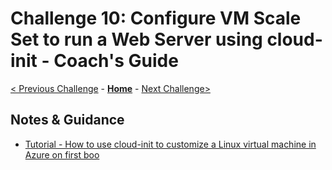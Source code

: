# Challenge 10: Configure VM Scale Set to run a Web Server using cloud-init - Coach's Guide

[< Previous Challenge](./Solution-09.md) - **[Home](./README.md)** - [Next Challenge>](./Solution-11.md)

## Notes & Guidance

- [Tutorial - How to use cloud-init to customize a Linux virtual machine in Azure on first boo](https://docs.microsoft.com/en-us/azure/virtual-machines/linux/tutorial-automate-vm-deployment)